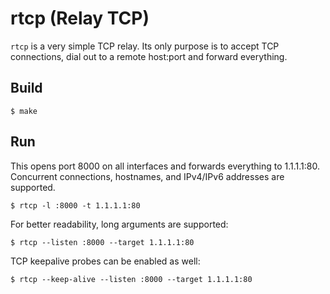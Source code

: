 <!--
SPDX-FileCopyrightText: Stefan Tatschner

SPDX-License-Identifier: MIT
-->

# rtcp (Relay TCP)

`rtcp` is a very simple TCP relay.
Its only purpose is to accept TCP connections, dial out to a remote host:port and forward everything.

## Build

```
$ make
```

## Run

This opens port 8000 on all interfaces and forwards everything to 1.1.1.1:80.
Concurrent connections, hostnames, and IPv4/IPv6 addresses are supported.

```
$ rtcp -l :8000 -t 1.1.1.1:80
```

For better readability, long arguments are supported:

```
$ rtcp --listen :8000 --target 1.1.1.1:80
```

TCP keepalive probes can be enabled as well:

```
$ rtcp --keep-alive --listen :8000 --target 1.1.1.1:80
```
